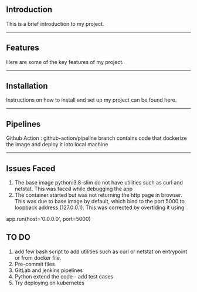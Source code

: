## Introduction

This is a brief introduction to my project.

---

## Features

Here are some of the key features of my project.

---

## Installation

Instructions on how to install and set up my project can be found here.

---

## Pipelines
Github Action : github-action/pipeline branch contains code that dockerize the image and deploy it into local machine

---

## Issues Faced
1. The base image python:3.8-slim do not have utilities such as  curl and netstat. This was faced while debugging the app
2. The container started but was not returning the http page in browser. This was due to base image by default, which bind to the port 5000 to loopback address (127.0.0.1). This was corrected by overtiding it using 

app.run(host='0.0.0.0', port=5000)


## TO DO 
1. add few bash script to add utilities such as curl or netstat on entrypoint or from docker file.
2. Pre-commit files
3. GitLab and jenkins pipelines
4. Python extend the code - add test cases 
5. Try deploying on kubernetes

